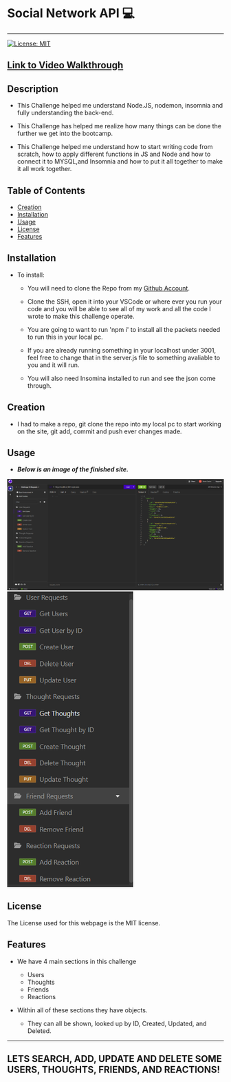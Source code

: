 # Social Network API :computer:
---

[![License: MIT](https://img.shields.io/badge/License-MIT-yellow.svg)](https://opensource.org/licenses/MIT)

 [Link to Video Walkthrough](https://youtu.be/YOZaRoQ5Ick)
---

## Description

- This Challenge helped me understand Node.JS, nodemon, insomnia and fully understanding the back-end. 

- This Challenge has helped me realize how many things can be done the further we get into the bootcamp. 

- This Challenge helped me understand how to start writing code from scratch, how to apply different functions in JS and Node and how to connect it to MYSQL,and Insomnia and how to put it all together to make it all work together.

## Table of Contents

- [Creation](#creation)
- [Installation](#installation)
- [Usage](#usage)
- [License](#license)
- [Features](#features)

## Installation

- To install:

    - You will need to clone the Repo from my [Github Account](https://github.com/Kev-Castro/social_network_api).
    - Clone the SSH, open it into your VSCode or where ever you run your code and you will be able to see all of my work and all the code I wrote to make this challenge operate.

    - You are going to want to run 'npm i' to install all the packets needed to run this in your local pc.
    - If you are already running something in your localhost under 3001, feel free to change that in the server.js file to something avaliable to you and it will run. 
    - You will also need Insomina installed to run and see the json come through.

## Creation

- I had to make a repo, git clone the repo into my local pc to start working on the site, git add, commit and push ever changes made.


## Usage

- ***Below is an image of the finished site.***

![Alt text](./images/Screenshot%202023-11-04%20224158.png)
![Alt text](./images/Screenshot%202023-11-04%20224227.png)

## License

The License used for this webpage is the MIT license.

## Features

- We have 4 main sections in this challenge
    - Users
    - Thoughts
    - Friends
    - Reactions

- Within all of these sections they have objects. 
    - They can all be shown, looked up by ID, Created, Updated, and Deleted. 
---
LETS SEARCH, ADD, UPDATE AND DELETE SOME USERS, THOUGHTS, FRIENDS, AND REACTIONS! 
---